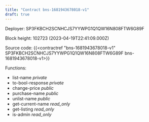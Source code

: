 ```yaml
---
title: "Contract bns-1681943678018-v1"
draft: true
---
```

Deployer: SP3FKBCH2SCNHCJS7YYWPG1Q1QW16N808FTW6G89F


 



Block height: 102723 (2023-04-19T22:41:09.000Z)

Source code: {{<contractref "bns-1681943678018-v1" SP3FKBCH2SCNHCJS7YYWPG1Q1QW16N808FTW6G89F bns-1681943678018-v1>}}

Functions:

* list-name _private_
* to-bool-response _private_
* change-price _public_
* purchase-name _public_
* unlist-name _public_
* get-current-name _read_only_
* get-listing _read_only_
* is-admin _read_only_
